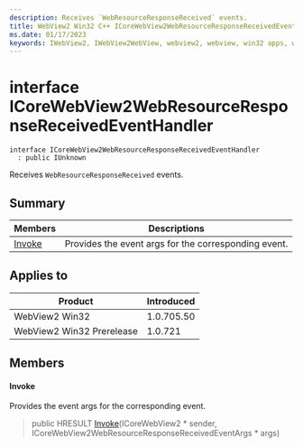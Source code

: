 ```yaml
---
description: Receives `WebResourceResponseReceived` events.
title: WebView2 Win32 C++ ICoreWebView2WebResourceResponseReceivedEventHandler
ms.date: 01/17/2023
keywords: IWebView2, IWebView2WebView, webview2, webview, win32 apps, win32, edge, ICoreWebView2, ICoreWebView2Controller, browser control, edge html, ICoreWebView2WebResourceResponseReceivedEventHandler
---
```


# interface ICoreWebView2WebResourceResponseReceivedEventHandler

```
interface ICoreWebView2WebResourceResponseReceivedEventHandler
  : public IUnknown
```

Receives `WebResourceResponseReceived` events.

## Summary

 Members                        | Descriptions
--------------------------------|---------------------------------------------
[Invoke](#invoke) | Provides the event args for the corresponding event.

## Applies to

Product                         | Introduced
--------------------------------|---------------------------------------------
WebView2 Win32            |    1.0.705.50
WebView2 Win32 Prerelease |    1.0.721

## Members

#### Invoke

Provides the event args for the corresponding event.

> public HRESULT [Invoke](#invoke)(ICoreWebView2 * sender, ICoreWebView2WebResourceResponseReceivedEventArgs * args)

